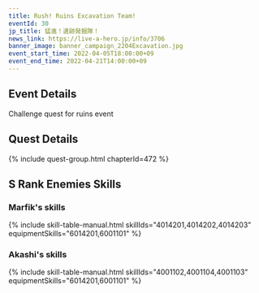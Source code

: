 ```yaml
---
title: Rush! Ruins Excavation Team!
eventId: 30
jp_title: 猛進！遺跡発掘隊！
news_link: https://live-a-hero.jp/info/3706
banner_image: banner_campaign_2204Excavation.jpg 
event_start_time: 2022-04-05T18:00:00+09
event_end_time: 2022-04-21T14:00:00+09
---
```


## Event Details

Challenge quest for ruins event

## Quest Details

{% include quest-group.html chapterId=472 %}

## S Rank Enemies Skills

### Marfik's skills

{% include skill-table-manual.html skillIds="4014201,4014202,4014203" equipmentSkills="6014201,6001101" %}

### Akashi's skills

{% include skill-table-manual.html skillIds="4001102,4001104,4001103" equipmentSkills="6014201,6001101" %}
